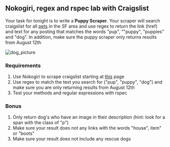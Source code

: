 ## Nokogiri, regex and rspec lab with Craigslist

Your task for tonight is to write a __Puppy Scraper__. Your scraper will search craigslist for all [pets](http://sfbay.craigslist.org/sfc/pet/) in the SF area and use regex to return the link (href) and text for any posting that matches the words "pup", ""puppy", "puppies" and "dog".  In addition, make sure the puppy scraper only returns results from August 12th

![dog_picture](http://images.craigslist.org/00P0P_hrYfqZGsteP_600x450.jpg)

### Requirements
1. Use Nokogiri to scrape craigslist starting at [this](http://sfbay.craigslist.org/sfc/pet/) page
2. Use regex to match the text you search for ("pup", "puppy", "dog") and make sure you are only returning results from August 12th
3. Test your methods and regular expressions with rspec

### Bonus 
1. Only return dog's who have an image in their description (hint: look for a span with the class of "p")
2. Make sure your result does not any links with the words "house", item" or "boots" 
3. Make sure your result does not include any rescue dogs





